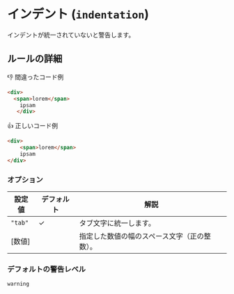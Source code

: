 # インデント (`indentation`)

インデントが統一されていないと警告します。

## ルールの詳細

👎 間違ったコード例

```html
<div>
  <span>lorem</span>
	ipsam
   </div>
```

👍 正しいコード例

```html
<div>
	<span>lorem</span>
	ipsam
</div>
```

### オプション

設定値|デフォルト|解説
---|---|---
`"tab"`|✓|タブ文字に統一します。
[数値]||指定した数値の幅のスペース文字（正の整数）。

### デフォルトの警告レベル

`warning`

